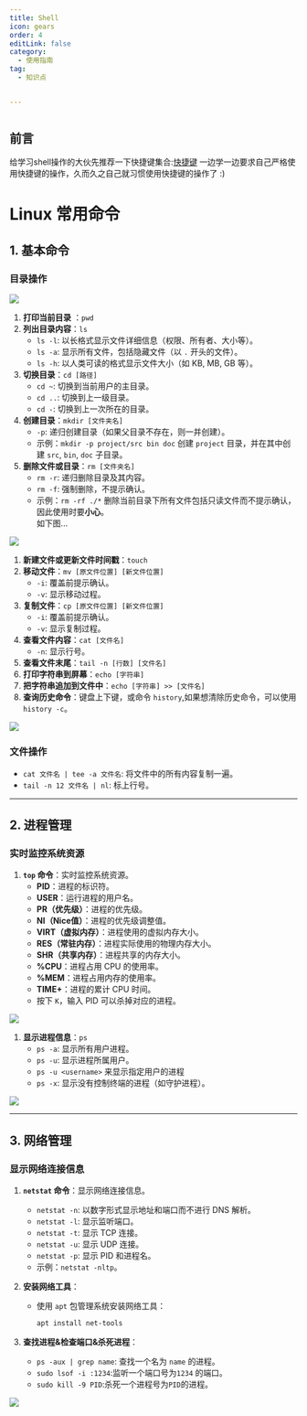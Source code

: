 ```yaml
---
title: Shell
icon: gears
order: 4
editLink: false
category:
  - 使用指南
tag:
  - 知识点


---
```

# 
## 前言
给学习shell操作的大伙先推荐一下快捷键集合:[快捷键](https://gist.github.com/zhulianhua/befb8f61db8c72b4763d#file-linux-md)
一边学一边要求自己严格使用快捷键的操作，久而久之自己就习惯使用快捷键的操作了 :)
# Linux 常用命令

## 1. 基本命令

### 目录操作


<img src="https://badb0ttle.github.io/picx-images-hosting/1.打印当前目录：pwd.6m419w5pfu.webp">

1. **打印当前目录** ：`pwd`
2. **列出目录内容**：`ls`
   - `ls -l`: 以长格式显示文件详细信息（权限、所有者、大小等）。
   - `ls -a`: 显示所有文件，包括隐藏文件（以 `.` 开头的文件）。
   - `ls -h`: 以人类可读的格式显示文件大小（如 KB, MB, GB 等）。
3. **切换目录**：`cd [路径]`
   - `cd ~`: 切换到当前用户的主目录。
   - `cd ..`: 切换到上一级目录。
   - `cd -`: 切换到上一次所在的目录。
4. **创建目录**：`mkdir [文件夹名]`
   - `-p`: 递归创建目录（如果父目录不存在，则一并创建）。
   - 示例：`mkdir -p project/src bin doc` 创建 `project` 目录，并在其中创建 `src`, `bin`, `doc` 子目录。
5. **删除文件或目录**：`rm [文件夹名]`
   - `rm -r`: 递归删除目录及其内容。
   - `rm -f`: 强制删除，不提示确认。
   - 示例：`rm -rf ./*` 删除当前目录下所有文件包括只读文件而不提示确认，因此使用时要**小心**。
  <br>如下图...
  <img src="https://badb0ttle.github.io/picx-images-hosting/root@iZgw075bwgq0gfreepkaoyZhome">

1. **新建文件或更新文件时间戳**：`touch`
2. **移动文件**：`mv [原文件位置] [新文件位置]`
   - `-i`: 覆盖前提示确认。
   - `-v`: 显示移动过程。
3. **复制文件**：`cp [原文件位置] [新文件位置]`
   - `-i`: 覆盖前提示确认。
   - `-v`: 显示复制过程。
4. **查看文件内容**：`cat [文件名]`
   - `-n`: 显示行号。
5.  **查看文件末尾**：`tail -n [行数] [文件名]`
6.  **打印字符串到屏幕**：`echo [字符串]`
7.  **把字符串追加到文件中**：`echo [字符串] >> [文件名]`
8.  **查询历史命令**：键盘上下键，或命令 `history`,如果想清除历史命令，可以使用 `history -c`。
<img src="https://badb0ttle.github.io/picx-images-hosting/6.新建文件或更新文件时间戳：touch.3k858o61qg.webp">

### 文件操作

- `cat 文件名 | tee -a 文件名`: 将文件中的所有内容复制一遍。
- `tail -n 12 文件名 | nl`: 标上行号。

---


## 2. 进程管理

### 实时监控系统资源

1. **`top` 命令**：实时监控系统资源。
   - **PID**：进程的标识符。
   - **USER**：运行进程的用户名。
   - **PR（优先级）**：进程的优先级。
   - **NI（Nice值）**：进程的优先级调整值。
   - **VIRT（虚拟内存）**：进程使用的虚拟内存大小。
   - **RES（常驻内存）**：进程实际使用的物理内存大小。
   - **SHR（共享内存）**：进程共享的内存大小。
   - **%CPU**：进程占用 CPU 的使用率。
   - **%MEM**：进程占用内存的使用率。
   - **TIME+**：进程的累计 CPU 时间。
   - 按下 `K`，输入 PID 可以杀掉对应的进程。
  
  <img src="https://badb0ttle.github.io/picx-images-hosting/Pasted-Graphic-1.9dd3hyutsi.webp">

1. **显示进程信息**：`ps`
   - `ps -a`: 显示所有用户进程。
   - `ps -u`: 显示进程所属用户。
   -  `ps -u <username>` 来显示指定用户的进程
   - `ps -x`: 显示没有控制终端的进程（如守护进程）。
  
<img src="https://badb0ttle.github.io/picx-images-hosting/2.显示进程信息：ps.6bh7gqtk51.webp">

---

## 3. 网络管理

### 显示网络连接信息

1. **`netstat` 命令**：显示网络连接信息。
   - `netstat -n`: 以数字形式显示地址和端口而不进行 DNS 解析。
   - `netstat -l`: 显示监听端口。
   - `netstat -t`: 显示 TCP 连接。
   - `netstat -u`: 显示 UDP 连接。
   - `netstat -p`: 显示 PID 和进程名。
   - 示例：`netstat -nltp`。

2. **安装网络工具**：
   - 使用 `apt` 包管理系统安装网络工具：
     ```bash
     apt install net-tools
     ```

3. **查找进程&检查端口&杀死进程**：
   - `ps -aux | grep name`: 查找一个名为 `name` 的进程。
   - `sudo lsof -i :1234`:监听一个端口号为`1234` 的端口。
   - `sudo kill -9 PID`:杀死一个进程号为`PID`的进程。
<img src="https://badb0ttle.github.io/picx-images-hosting/3.显示网络连接信息：netstat.67xlj10ju5.webp">

